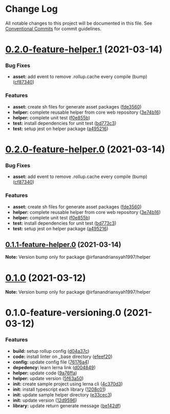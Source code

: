 # Change Log

All notable changes to this project will be documented in this file.
See [Conventional Commits](https://conventionalcommits.org) for commit guidelines.

# [0.2.0-feature-helper.1](https://github.com/irfanandriansyah1997/lerna/compare/@irfanandriansyah1997/helper@0.1.0...@irfanandriansyah1997/helper@0.2.0-feature-helper.1) (2021-03-14)


### Bug Fixes

* **asset:** add event to remove .rollup.cache every compile (bump) ([cf87340](https://github.com/irfanandriansyah1997/lerna/commit/cf87340d5dfbbad0f20d4395f475993d16316778))


### Features

* **asset:** create sh files for generate asset packages ([fde3560](https://github.com/irfanandriansyah1997/lerna/commit/fde3560827e1cba03e7ac719eef91f2141a274c1))
* **helper:** complete reusable helper from core web repository ([3e74b16](https://github.com/irfanandriansyah1997/lerna/commit/3e74b16346aaaf37ce8e460bf61f049dcaa120cc))
* **helper:** complete unit test ([f0e855b](https://github.com/irfanandriansyah1997/lerna/commit/f0e855b36d65dbd782a371aa49947027cf71ebe5))
* **test:** install dependencies for unit test ([bd773c3](https://github.com/irfanandriansyah1997/lerna/commit/bd773c3a7ca4e97bc816c669a16c97d6aab96548))
* **test:** setup jest on helper package ([a495216](https://github.com/irfanandriansyah1997/lerna/commit/a4952169c722aec780e21f8571af1753c225d28d))





# [0.2.0-feature-helper.0](https://github.com/irfanandriansyah1997/lerna/compare/@irfanandriansyah1997/helper@0.1.0...@irfanandriansyah1997/helper@0.2.0-feature-helper.0) (2021-03-14)


### Bug Fixes

* **asset:** add event to remove .rollup.cache every compile (bump) ([cf87340](https://github.com/irfanandriansyah1997/lerna/commit/cf87340d5dfbbad0f20d4395f475993d16316778))


### Features

* **asset:** create sh files for generate asset packages ([fde3560](https://github.com/irfanandriansyah1997/lerna/commit/fde3560827e1cba03e7ac719eef91f2141a274c1))
* **helper:** complete reusable helper from core web repository ([3e74b16](https://github.com/irfanandriansyah1997/lerna/commit/3e74b16346aaaf37ce8e460bf61f049dcaa120cc))
* **helper:** complete unit test ([f0e855b](https://github.com/irfanandriansyah1997/lerna/commit/f0e855b36d65dbd782a371aa49947027cf71ebe5))
* **test:** install dependencies for unit test ([bd773c3](https://github.com/irfanandriansyah1997/lerna/commit/bd773c3a7ca4e97bc816c669a16c97d6aab96548))
* **test:** setup jest on helper package ([a495216](https://github.com/irfanandriansyah1997/lerna/commit/a4952169c722aec780e21f8571af1753c225d28d))





## [0.1.1-feature-helper.0](https://github.com/irfanandriansyah1997/lerna/compare/@irfanandriansyah1997/helper@0.1.0...@irfanandriansyah1997/helper@0.1.1-feature-helper.0) (2021-03-14)

**Note:** Version bump only for package @irfanandriansyah1997/helper





# [0.1.0](https://github.com/irfanandriansyah1997/lerna/compare/@irfanandriansyah1997/helper@0.1.0-feature-versioning.0...@irfanandriansyah1997/helper@0.1.0) (2021-03-12)

**Note:** Version bump only for package @irfanandriansyah1997/helper





# 0.1.0-feature-versioning.0 (2021-03-12)


### Features

* **build:** setup rollup config ([d04a37c](https://github.com/irfanandriansyah1997/lerna/commit/d04a37c634fe958352f03746d1afd4acb524cf87))
* **code:** install linter on _base directory ([efeef20](https://github.com/irfanandriansyah1997/lerna/commit/efeef2029fc7221b746bdfd3674f463fa8a19a22))
* **config:** update config file ([76176a4](https://github.com/irfanandriansyah1997/lerna/commit/76176a42a39e9ea1350098477b9256f683d4d742))
* **depedency:** learn lerna link ([d004849](https://github.com/irfanandriansyah1997/lerna/commit/d0048496e8689207d809e5a407818af76d274237))
* **helper:** update code ([9a76ffa](https://github.com/irfanandriansyah1997/lerna/commit/9a76ffa3a8364c01964f27b3175c1df277c550a4))
* **helper:** update version ([5f63a50](https://github.com/irfanandriansyah1997/lerna/commit/5f63a50d410c41d21bf6e5dfca73514b965026ed))
* **init:** create sample project using lerna cli ([4c370d3](https://github.com/irfanandriansyah1997/lerna/commit/4c370d31166b951eaf7fa6b000795482a902865d))
* **init:** install typescript each library ([1208c01](https://github.com/irfanandriansyah1997/lerna/commit/1208c01fdb408b15a729b28acecd6fdf6196c635))
* **init:** update sample helper directory ([e33cec3](https://github.com/irfanandriansyah1997/lerna/commit/e33cec34da0d9c798a77a4a4508e55f3826d9427))
* **init:** update version ([12d9596](https://github.com/irfanandriansyah1997/lerna/commit/12d9596a4063b55a257ce73b90f0f90addc85989))
* **library:** update return generate message ([be142df](https://github.com/irfanandriansyah1997/lerna/commit/be142df4c9522a25644e9ae08d929874c636d30e))
